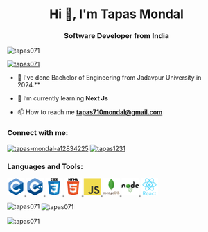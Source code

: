 <h1 align="center">Hi 👋, I'm Tapas Mondal</h1>
<h3 align="center">Software Developer from India</h3>

<p align="left"> <img src="https://komarev.com/ghpvc/?username=tapas071&label=Profile%20views&color=0e75b6&style=flat" alt="tapas071" /> </p>

<p align="left"> <a href="https://github.com/ryo-ma/github-profile-trophy"><img src="https://github-profile-trophy.vercel.app/?username=tapas071" alt="tapas071" /></a> </p>

- 🔭 I've done Bachelor of Engineering from Jadavpur University in 2024.**

- 🌱 I’m currently learning **Next Js**

- 📫 How to reach me **tapas710mondal@gmail.com**

<h3 align="left">Connect with me:</h3>
<p align="left">
<a href="https://linkedin.com/in/tapas-mondal-a12834225" target="blank"><img align="center" src="https://raw.githubusercontent.com/rahuldkjain/github-profile-readme-generator/master/src/images/icons/Social/linked-in-alt.svg" alt="tapas-mondal-a12834225" height="30" width="40" /></a>
<a href="https://www.leetcode.com/tapas1231" target="blank"><img align="center" src="https://raw.githubusercontent.com/rahuldkjain/github-profile-readme-generator/master/src/images/icons/Social/leet-code.svg" alt="tapas1231" height="30" width="40" /></a>
</p>

<h3 align="left">Languages and Tools:</h3>
<p align="left"> <a href="https://www.cprogramming.com/" target="_blank" rel="noreferrer"> <img src="https://raw.githubusercontent.com/devicons/devicon/master/icons/c/c-original.svg" alt="c" width="40" height="40"/> </a> <a href="https://www.w3schools.com/cpp/" target="_blank" rel="noreferrer"> <img src="https://raw.githubusercontent.com/devicons/devicon/master/icons/cplusplus/cplusplus-original.svg" alt="cplusplus" width="40" height="40"/> </a> <a href="https://www.w3schools.com/css/" target="_blank" rel="noreferrer"> <img src="https://raw.githubusercontent.com/devicons/devicon/master/icons/css3/css3-original-wordmark.svg" alt="css3" width="40" height="40"/> </a> <a href="https://www.w3.org/html/" target="_blank" rel="noreferrer"> <img src="https://raw.githubusercontent.com/devicons/devicon/master/icons/html5/html5-original-wordmark.svg" alt="html5" width="40" height="40"/> </a> <a href="https://developer.mozilla.org/en-US/docs/Web/JavaScript" target="_blank" rel="noreferrer"> <img src="https://raw.githubusercontent.com/devicons/devicon/master/icons/javascript/javascript-original.svg" alt="javascript" width="40" height="40"/> </a> <a href="https://www.mongodb.com/" target="_blank" rel="noreferrer"> <img src="https://raw.githubusercontent.com/devicons/devicon/master/icons/mongodb/mongodb-original-wordmark.svg" alt="mongodb" width="40" height="40"/> </a> <a href="https://nodejs.org" target="_blank" rel="noreferrer"> <img src="https://raw.githubusercontent.com/devicons/devicon/master/icons/nodejs/nodejs-original-wordmark.svg" alt="nodejs" width="40" height="40"/> </a> <a href="https://reactjs.org/" target="_blank" rel="noreferrer"> <img src="https://raw.githubusercontent.com/devicons/devicon/master/icons/react/react-original-wordmark.svg" alt="react" width="40" height="40"/> </a> </p>

<p><img align="left" src="https://github-readme-stats.vercel.app/api/top-langs?username=tapas071&show_icons=true&locale=en&layout=compact" alt="tapas071" /></p>

<p>&nbsp;<img align="center" src="https://github-readme-stats.vercel.app/api?username=tapas071&show_icons=true&locale=en" alt="tapas071" /></p>

<p><img align="center" src="https://github-readme-streak-stats.herokuapp.com/?user=tapas071&" alt="tapas071" /></p>
